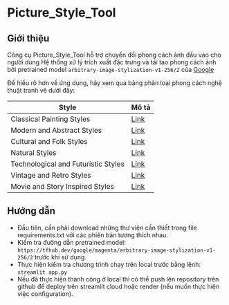 # Picture_Style_Tool

## Giới thiệu
Công cụ Picture_Style_Tool hỗ trợ chuyển đổi phong cách ảnh đầu vào cho người dùng
Hệ thống xử lý trích xuất đặc trưng và tái tạo phong cách ảnh bởi pretrained model `arbitrary-image-stylization-v1-256/2` của [Google](https://www.google.co.uk/)

Để hiểu rõ hơn về ứng dụng, hãy xem qua bảng phân loại phong cách nghệ thuật tranh vẽ dưới đây:

| Style                              | Mô tả             |
|------------------------------------|-------------------|
|Classical Painting Styles           |[Link](https://www.wikiart.org/en/paintings-by-style/classicism#!#filterName:all-works,viewType:masonry)                   |
|Modern and Abstract Styles          |[Link](https://www.art-is-fun.com/modern-abstract-art)                   |
|Cultural and Folk Styles            |[Link](https://library.fiveable.me/lists/folk-art-styles)                   |
|Natural Styles                      |[Link](https://www.tate.org.uk/art/art-terms/n/naturalism)                   |
|Technological and Futuristic Styles |[Link](https://blog.depositphotos.com/retro-futurism-art-design.html)                   |
|Vintage and Retro Styles            |[Link](https://picsart.com/blog/introduction-to-retro-art/)                   |
|Movie and Story Inspired Styles     |[Link](https://entergallery.com/blogs/news/art-inspired-by-the-movies?srsltid=AfmBOor6dc8K_McxXXdi50Gj22Y8aqhAQay5OBGHfylo2G0ZuAWCjxe5)                   |

## Hướng dẫn
- Đầu tiên, cần phải download những thư viện cần thiết trong file requirements.txt với các phiên bản tương thích nhau.
- Kiểm tra đường dẫn pretrained model: `https://tfhub.dev/google/magenta/arbitrary-image-stylization-v1-256/2` trước khi sử dụng.
- Thực hiện kiểm tra chương trình chạy trên local trước bằng lệnh: `streamlit app.py`
- Nếu đã thực hiện thành công ở local thì có thể push lên repository trên github để deploy trên streamlit cloud hoặc render (nếu muốn thực hiện việc configuration).
